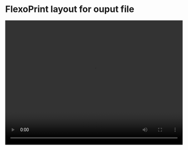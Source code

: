 FlexoPrint layout for ouput file
===
<video src="layout_demo.mp4" width="566" height="398" controls preload>-_–zZ</video>
